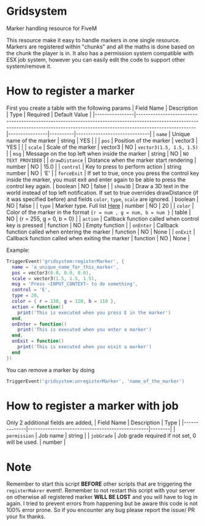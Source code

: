 # Gridsystem
Marker handling resource for FiveM

This resource make it easy to handle markers in one single resource. Markers are registered within "chunks" and all the maths is done based on the chunk the player is in.
It also has a permission system compatible with ESX job system, however you can easily edit the code to support other system/remove it.


How to register a marker
=============
First you create a table with the following params
| Field Name     | Description                                                                                                                                                                        | Type           | Required | Default Value                |
|----------------|------------------------------------------------------------------------------------------------------------------------------------------------------------------------------------|----------------|----------|------------------------------|
| `name`         | Unique name of the marker                                                                                                                                                          | string         | YES      |                              |
| `pos`          | Position of the marker                                                                                                                                                             | vector3        | YES      |                              |
| `scale`        | Scale of the marker                                                                                                                                                                | vector3        | NO       | ```vector3(1.5, 1.5, 1.5)``` |
| `msg`          | Message on the top left  when inside the marker                                                                                                                                    | string         | NO       | `NO TEXT PROVIDED`           |
| `drawDistance` | Distance when the marker start rendering                                                                                                                                           | number         | NO       | 15.0                         |
| `control`      | Key to press to perform action                                                                                                                                                     | string  number | NO       | 'E'                          |
| `forceExit`    | If set to true, once you press the control key  inside the marker, you must exit and enter again to be  able to press the control key again.                                       | boolean        | NO       | false                        |
| `show3D`       | Draw a 3D text in the world  instead of top left notification. If set to true overrides drawDistance (if it was specified before) and fields `color`, `type`, `scale` are ignored. | boolean        | NO       | false                        |
| `type`         | Marker type. Full list [Here](https://docs.fivem.net/docs/game-references/markers/)                                                                                                | number         | NO       | 20                           |
| `color`        | Color of the marker in the format `{r = num , g = num, b = num }`                                                                                                                  | table          | NO       | {r = 255, g = 0, b = 0}      |
| `action`       | Callback function called when control key is pressed                                                                                                                               | function       | NO       | Empty function               |
| `onEnter`      | Callback function called when entering the marker                                                                                                                                  | function       | NO       | None                         |
| `onExit`       | Callback function called when exiting the marker                                                                                                                                   | function       | NO       | None                         |

Example:
```lua
TriggerEvent('gridsystem:registerMarker', {
  name = 'a_unique_name_for_this_marker',
  pos = vector3(0.0, 0.0, 0.0),
  scale = vector3(1.5, 1.5, 1.5),
  msg = 'Press ~INPUT_CONTEXT~ to do something',
  control = 'E',
  type = 20,
  color = { r = 130, g = 120, b = 110 },
  action = function()
    print('This is executed when you press E in the marker')
  end,
  onEnter = function()
    print('This is executed when you enter a marker')
  end,
  onExit = function()
    print('This is executed when you eixit a marker')
  end
})
```
You can remove a marker by doing
```lua
TriggerEvent('gridsystem:unregisterMarker', 'name_of_the_marker')
```

How to register a marker with job
=============
Only 2 additional fields are added,
| Field Name   | Description                                     | Type   |
|--------------|-------------------------------------------------|--------|
| `permission` | Job name                                        | string |
| `jobGrade`   | Job grade required  if not set, 0 will be used. | number |

Note
=============
Remember to start this script **BEFORE** other scripts that are triggering the `registerMakrer` event!.
Remember to not restart this script with your server on otherwise all registered marker **WILL BE LOST** and you will have to log in again.
I tried to prevent errors from happening but be aware this code is not 100% error prone. So if you encounter any bug please report the issue/ PR your fix thanks.
